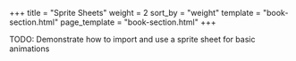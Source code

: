 +++
title = "Sprite Sheets"
weight = 2
sort_by = "weight"
template = "book-section.html"
page_template = "book-section.html"
+++

TODO: Demonstrate how to import and use a sprite sheet for basic animations
